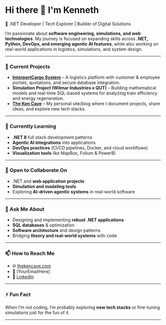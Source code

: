 # Hi there 👋 I'm Kenneth  

🚀 .NET Developer | Tech Explorer | Builder of Digital Solutions  

I’m passionate about **software engineering, simulations, and web technologies**. My journey is focused on expanding skills across **.NET, Python, DevOps, and emerging agentic AI features**, while also working on real-world applications in logistics, simulations, and system design.  

---

### 🔭 Current Projects
- **[InterportCargo System](https://github.com/yourusername/InterportCargo)** – A logistics platform with customer & employee portals, quotations, and secure database integration.  
- **Simulation Project (Wilmar Industries x QUT)** – Building mathematical models and real-time SQL-based systems for analyzing train efficiency and energy regeneration.  
- **[The Ken Cave](https://thekencave.com)** – My personal site/blog where I document projects, share ideas, and explore new tech stacks.  

---

### 🌱 Currently Learning
- **.NET 8** full stack development patterns  
- **Agentic AI integrations** into applications  
- **DevOps practices** (CI/CD pipelines, Docker, and cloud workflows)  
- **Visualization tools** like MapBox, Folium & PowerBI  

---

### 👯 Open to Collaborate On
- .NET and **web application projects**  
- **Simulation and modeling tools**  
- Exploring **AI-driven agentic systems** in real-world software  

---

### 💬 Ask Me About
- Designing and implementing **robust .NET applications**  
- **SQL databases** & optimization  
- **Software architecture** and design patterns  
- Bridging **theory and real-world systems** with code  

---

### 📫 How to Reach Me
- 🌐 [thekencave.com](https://thekencave.com)  
- 📧 [YourEmailHere]  
- 💼 [LinkedIn](https://www.linkedin.com/in/yourprofile)  

---

### ⚡ Fun Fact
When I’m not coding, I’m probably exploring **new tech stacks** or fine-tuning simulations just for the fun of it.  

---
